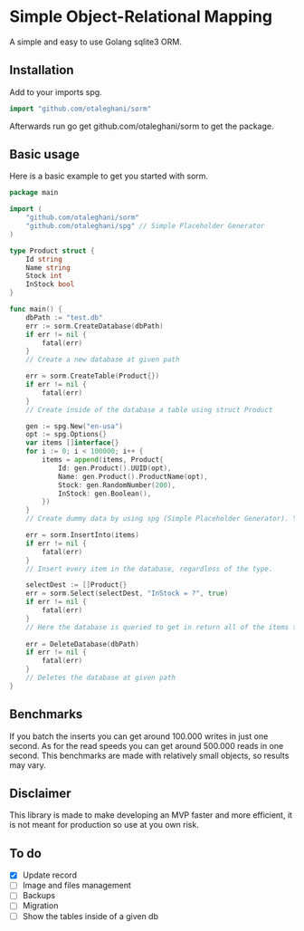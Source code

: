 # Simple Object-Relational Mapping

A simple and easy to use Golang sqlite3 ORM.

## Installation

Add to your imports spg.

``` go
import "github.com/otaleghani/sorm"
```

Afterwards run go get github.com/otaleghani/sorm to get the package.

## Basic usage

Here is a basic example to get you started with sorm.

``` go
package main

import ( 
    "github.com/otaleghani/sorm"
    "github.com/otaleghani/spg" // Simple Placeholder Generator
)

type Product struct {
    Id string
    Name string
    Stock int
    InStock bool
}

func main() {
    dbPath := "test.db"
    err := sorm.CreateDatabase(dbPath)
    if err != nil {
        fatal(err)
    }
    // Create a new database at given path

    err = sorm.CreateTable(Product{})
    if err != nil {
        fatal(err)
    }
    // Create inside of the database a table using struct Product

    gen := spg.New("en-usa") 
    opt := spg.Options{}
    var items []interface{}
    for i := 0; i < 100000; i++ {
        items = append(items, Product{
            Id: gen.Product().UUID(opt),
            Name: gen.Product().ProductName(opt),
            Stock: gen.RandomNumber(200),
            InStock: gen.Boolean(),
        })
    }
    // Create dummy data by using spg (Simple Placeholder Generator). You can find it in my Github page. In this example is just used to generate random dummy data to fill the database.

    err = sorm.InsertInto(items)
    if err != nil {
        fatal(err)
    }
    // Insert every item in the database, regardless of the type.

    selectDest := []Product{}
    err = sorm.Select(selectDest, "InStock = ?", true)
    if err != nil {
        fatal(err)
    }
    // Here the database is queried to get in return all of the items that have InStock set to true
    
    err = DeleteDatabase(dbPath)
    if err != nil {
        fatal(err)
    }
    // Deletes the database at given path
}
```

## Benchmarks

If you batch the inserts you can get around 100.000 writes in just one second. 
As for the read speeds you can get around 500.000 reads in one second. This benchmarks are made with relatively small objects, so results may vary. 

## Disclaimer

This library is made to make developing an MVP faster and more efficient, it is not meant for production so use at you own risk.

## To do

- [x] Update record
- [ ] Image and files management
- [ ] Backups
- [ ] Migration
- [ ] Show the tables inside of a given db
